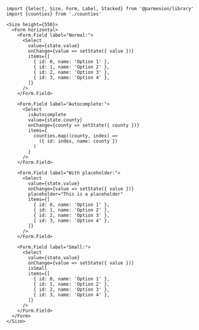     import {Select, Size, Form, Label, Stacked} from '@parmenion/library'
    import {counties} from './counties'

    <Size height={550}>
      <Form horizontal>
        <Form.Field label="Normal:">
          <Select
            value={state.value}
            onChange={value => setState({ value })}
            items={[
              { id: 0, name: 'Option 1' },
              { id: 1, name: 'Option 2' },
              { id: 2, name: 'Option 3' },
              { id: 3, name: 'Option 4' },
            ]}
          />
        </Form.Field>

        <Form.Field label="Autocomplete:">
          <Select
            isAutocomplete
            value={state.county}
            onChange={county => setState({ county })}
            items={
              counties.map((county, index) =>
                ({ id: index, name: county })
              )
            }
          />
        </Form.Field>

        <Form.Field label="With placeholder:">
          <Select
            value={state.value}
            onChange={value => setState({ value })}
            placeholder="This is a placeholder"
            items={[
              { id: 0, name: 'Option 1' },
              { id: 1, name: 'Option 2' },
              { id: 2, name: 'Option 3' },
              { id: 3, name: 'Option 4' },
            ]}
          />
        </Form.Field>

        <Form.Field label="Small:">
          <Select
            value={state.value}
            onChange={value => setState({ value })}
            isSmall
            items={[
              { id: 0, name: 'Option 1' },
              { id: 1, name: 'Option 2' },
              { id: 2, name: 'Option 3' },
              { id: 3, name: 'Option 4' },
            ]}
          />
        </Form.Field>
      </Form>
    </Size>
